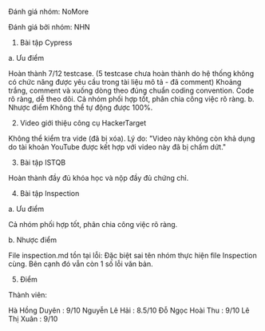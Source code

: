 Đánh giá nhóm: NoMore

Đánh giá bởi nhóm: NHN

1.	Bài tập Cypress

a. Ưu điểm

Hoàn thành 7/12 testcase.
(5 testcase chưa hoàn thành do hệ thống không có chức năng được yêu cầu trong tài liệu mô tả - đã comment)
Khoảng trắng, comment và xuống dòng theo đúng chuẩn coding convention.
Code rõ ràng, dễ theo dõi.
Cả nhóm phối hợp tốt, phân chia công việc rõ ràng.
b.	Nhược điểm
Không thể tự động được 100%.

2.	Video giới thiệu công cụ HackerTarget

Không thể kiểm tra vide (đã bị xóa).
Lý do: "Video này không còn khả dụng do tài khoản YouTube được kết hợp với video này đã bị chấm dứt."

3. Bài tập ISTQB

Hoàn thành đầy đủ khóa học và nộp đầy đủ chứng chỉ.

4. Bài tập Inspection

a. Ưu điểm

Cả nhóm phối hợp tốt, phân chia công việc rõ ràng.

b. Nhược điểm

File inspection.md tồn tại lỗi:
Đặc biệt sai tên nhóm thực hiện file Inspection cùng.
Bên cạnh đó vẫn còn 1 số lỗi văn bản.

5.	Điểm

Thành viên:

Hà Hồng Duyên : 9/10
Nguyễn Lê Hải : 8.5/10
Đỗ Ngọc Hoài Thu : 9/10
Lê Thị Xuân : 9/10